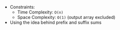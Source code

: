 - Constraints:
    - Time Complexity: `O(n)`
    - Space Complexity: `O(1)` (output array excluded)
- Using the idea behind prefix and suffix sums